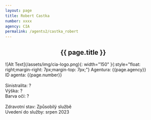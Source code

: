 ```yaml
---
layout: page
title: Robert Castka
number: xxxx
agency: CIA
permalink: /agents2/castka_robert
---
```


<center><h2>{{ page.title }}</h2></center>
![Alt Text](/assets/img/cia-logo.png){: width="150" }{:style="float: right;margin-right: 7px;margin-top: 7px;"}
Agentura: {{page.agency}}
<br>
ID agenta: {{page.number}}
<br>
<br>
Sinistralita: ?
<br>
Výška: ?
<br>
Barva očí: ?
<br>
<br>
Zdravotní stav: Způsobilý službě
<br>
Uvedení do služby: srpen 2023